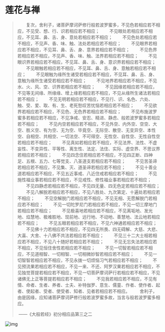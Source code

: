 # 莲花与禅

> 　　复次，舍利子，诸菩萨摩诃萨修行般若波罗蜜多，不见色若相应若不相应，不见受、想、行、识若相应若不相应；
> 　　不见眼处若相应若不相应，不见耳、鼻、舌、身、意处若相应若不相应；
> 　　不见色处若相应若不相应，不见声、香、味、触、法处若相应若不相应；
> 　　不见眼界若相应若不相应，不见耳、鼻、舌、身、意界若相应若不相应；
> 　　不见色界若相应若不相应，不见声、香、味、触、法界若相应若不相应；
> 　　不见眼识界若相应若不相应，不见耳、鼻、舌、身、意识界若相应若不相应；
> 　　不见眼触若相应若不相应，不见耳、鼻、舌、身、意触若相应若不相应；
> 　　不见眼触为缘所生诸受若相应若不相应，不见耳、鼻、舌、身、意触为缘所生诸受若相应若不相应；
> 　　不见地界若相应若不相应，不见水、火、风、空、识界若相应若不相应；
> 　　不见因缘若相应若不相应，不见等无间缘、所缘缘、增上缘若相应若不相应，不见从缘所生诸法若相应若不相应；
> 　　不见无明若相应若不相应，不见行、识、名色、六处、触、受、爱、取、有、生、老死愁叹苦忧恼若相应若不相应；
> 　　不见欲界若相应若不相应，不见色、无色界若相应若不相应；
> 　　不见布施波罗蜜多若相应若不相应，不见净戒、安忍、精进、静虑、般若波罗蜜多若相应若不相应；
> 　　不见内空若相应若不相应，不见外空、内外空、空空、大空、胜义空、有为空、无为空、毕竟空、无际空、散空、无变异空、本性空、自相空、共相空、一切法空、不可得空、无性空、自性空、无性自性空若相应若不相应；
> 　　不见真如若相应若不相应，不见法界、法性、不虚妄性、不变异性、平等性、离生性、法定、法住、实际、虚空界、不思议界若相应若不相应；
> 　　不见四念住若相应若不相应，不见四正断、四神足、五根、五力、七等觉支、八圣道支若相应若不相应；
> 　　不见苦圣谛若相应若不相应，不见集、灭、道圣谛若相应若不相应；
> 　　不见十善业道若相应若不相应，不见五近事戒、八近住戒若相应若不相应；
> 　　不见施性福业事若相应若不相应，不见戒性、修性福业事若相应若不相应；
> 　　不见四静虑若相应若不相应，不见四无量、四无色定若相应若不相应；
> 　　不见八解脱若相应若不相应，不见八胜处、九次第定、十遍处若相应若不相应；
> 　　不见空解脱门若相应若不相应，不见无相、无愿解脱门若相应若不相应；
> 　　不见一切陀罗尼门若相应若不相应，不见一切三摩地门若相应若不相应；
> 　　不见极喜地若相应若不相应，不见离垢地、发光地、焰慧地、极难胜地、现前地、远行地、不动地、善慧地、法云地若相应若不相应；
> 　　不见五眼若相应若不相应，不见六神通若相应若不相应；
> 　　不见佛十力若相应若不相应，不见四无所畏、四无碍解、大慈、大悲、大喜、大舍、十八佛不共法若相应若不相应；
> 　　不见三十二大士相若相应若不相应，不见八十随好若相应若不相应；
> 　　不见无忘失法若相应若不相应，不见恒住舍性若相应若不相应；
> 　　不见一切智若相应若不相应，不见道相智、一切相智、一切相微妙智若相应若不相应；
> 　　不见一切智智若相应若不相应，不见永拨一切烦恼习气若相应若不相应；
> 　　不见预流果若相应若不相应，不见一来、不还、阿罗汉果若相应若不相应，不见独觉菩提若相应若不相应，不见一切菩萨摩诃萨行若相应若不相应，不见诸佛无上正等菩提若相应若不相应；
> 　　不见我若相应若不相应，不见有情、命者、生者、养者、士夫、补特伽罗、意生、儒童、作者、使作者、起者、使起者、受者、使受者、知者、见者若相应若不相应。
> 　　舍利子，由是因缘，应知诸菩萨摩诃萨修行般若波罗蜜多故，当言与般若波罗蜜多相应。
>
> ​																																		——《大般若经》初分相应品第三之二

![img](https://gimg2.baidu.com/image_search/src=http%3A%2F%2Fimage99.360doc.com%2FDownloadImg%2F2016%2F09%2F0407%2F79329126_2.jpg&refer=http%3A%2F%2Fimage99.360doc.com&app=2002&size=f9999,10000&q=a80&n=0&g=0n&fmt=auto?sec=1667739783&t=f5839bbb060f343db2134e2b51ee21bc)

